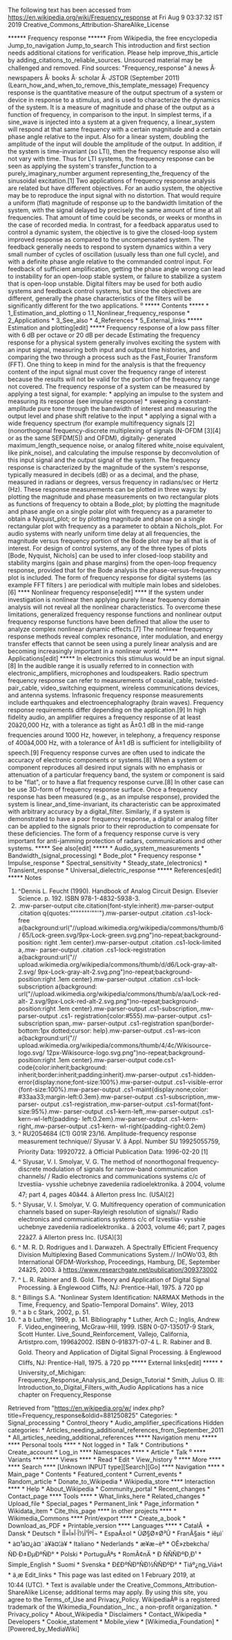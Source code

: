 The following text has been accessed from https://en.wikipedia.org/wiki/Frequency_response at Fri Aug 9 03:37:32 IST 2019
Creative_Commons_Attribution-ShareAlike_License




















****** Frequency response ******
From Wikipedia, the free encyclopedia
Jump_to_navigation Jump_to_search
 This introduction and first section needs additional citations for verification.
 Please help improve_this_article by adding_citations_to_reliable_sources. Unsourced
 material may be challenged and removed.
 Find sources: "Frequency_response" â news Â· newspapers Â· books Â· scholar Â·
 JSTOR (September 2011)(Learn_how_and_when_to_remove_this_template_message)
Frequency response is the quantitative measure of the output spectrum of a
system or device in response to a stimulus, and is used to characterize the
dynamics of the system. It is a measure of magnitude and phase of the output as
a function of frequency, in comparison to the input. In simplest terms, if a
sine_wave is injected into a system at a given frequency, a linear_system will
respond at that same frequency with a certain magnitude and a certain phase
angle relative to the input. Also for a linear system, doubling the amplitude
of the input will double the amplitude of the output. In addition, if the
system is time-invariant (so LTI), then the frequency response also will not
vary with time. Thus for LTI systems, the frequency response can be seen as
applying the system's transfer_function to a purely_imaginary_number argument
representing_the_frequency of the sinusoidal excitation.[1]
Two applications of frequency response analysis are related but have different
objectives.
For an audio system, the objective may be to reproduce the input signal with no
distortion. That would require a uniform (flat) magnitude of response up to the
bandwidth limitation of the system, with the signal delayed by precisely the
same amount of time at all frequencies. That amount of time could be seconds,
or weeks or months in the case of recorded media.
In contrast, for a feedback apparatus used to control a dynamic system, the
objective is to give the closed-loop system improved response as compared to
the uncompensated system. The feedback generally needs to respond to system
dynamics within a very small number of cycles of oscillation (usually less than
one full cycle), and with a definite phase angle relative to the commanded
control input. For feedback of sufficient amplification, getting the phase
angle wrong can lead to instability for an open-loop stable system, or failure
to stabilize a system that is open-loop unstable.
Digital filters may be used for both audio systems and feedback control
systems, but since the objectives are different, generally the phase
characteristics of the filters will be significantly different for the two
applications.
⁰
***** Contents *****
    * 1_Estimation_and_plotting
          o 1.1_Nonlinear_frequency_response
    * 2_Applications
    * 3_See_also
    * 4_References
    * 5_External_links
***** Estimation and plotting[edit] *****
Frequency response of a low pass filter with 6 dB per octave or 20 dB per
decade
Estimating the frequency response for a physical system generally involves
exciting the system with an input signal, measuring both input and output time
histories, and comparing the two through a process such as the Fast_Fourier
Transform (FFT). One thing to keep in mind for the analysis is that the
frequency content of the input signal must cover the frequency range of
interest because the results will not be valid for the portion of the frequency
range not covered.
The frequency response of a system can be measured by applying a test signal,
for example:
    * applying an impulse to the system and measuring its response (see impulse
      response)
    * sweeping a constant-amplitude pure tone through the bandwidth of interest
      and measuring the output level and phase shift relative to the input
    * applying a signal with a wide frequency spectrum (for example
      multifrequency signals [2] (nonorthogonal frequency-discrete multiplexing
      of signals (N-OFDM [3][4] or as the same SEFDM[5]) and OFDM), digitally-
      generated maximum_length_sequence noise, or analog filtered white_noise
      equivalent, like pink_noise), and calculating the impulse response by
      deconvolution of this input signal and the output signal of the system.
The frequency response is characterized by the magnitude of the system's
response, typically measured in decibels (dB) or as a decimal, and the phase,
measured in radians or degrees, versus frequency in radians/sec or Hertz (Hz).
These response measurements can be plotted in three ways: by plotting the
magnitude and phase measurements on two rectangular plots as functions of
frequency to obtain a Bode_plot; by plotting the magnitude and phase angle on a
single polar plot with frequency as a parameter to obtain a Nyquist_plot; or by
plotting magnitude and phase on a single rectangular plot with frequency as a
parameter to obtain a Nichols_plot.
For audio systems with nearly uniform time delay at all frequencies, the
magnitude versus frequency portion of the Bode plot may be all that is of
interest. For design of control systems, any of the three types of plots [Bode,
Nyquist, Nichols] can be used to infer closed-loop stability and stability
margins (gain and phase margins) from the open-loop frequency response,
provided that for the Bode analysis the phase-versus-frequency plot is
included.
The form of frequency response for digital systems (as example FFT filters )
are periodical with multiple main lobes and sidelobes.[6]
**** Nonlinear frequency response[edit] ****
If the system under investigation is nonlinear then applying purely linear
frequency domain analysis will not reveal all the nonlinear characteristics. To
overcome these limitations, generalized frequency response functions and
nonlinear output frequency response functions have been defined that allow the
user to analyze complex nonlinear dynamic effects.[7] The nonlinear frequency
response methods reveal complex resonance, inter modulation, and energy
transfer effects that cannot be seen using a purely linear analysis and are
becoming increasingly important in a nonlinear world.
***** Applications[edit] *****
In electronics this stimulus would be an input signal.[8] In the audible range
it is usually referred to in connection with electronic_amplifiers, microphones
and loudspeakers. Radio spectrum frequency response can refer to measurements
of coaxial_cable, twisted-pair_cable, video_switching equipment, wireless
communications devices, and antenna systems. Infrasonic frequency response
measurements include earthquakes and electroencephalography (brain waves).
Frequency response requirements differ depending on the application.[9] In high
fidelity audio, an amplifier requires a frequency response of at least
20â20,000 Hz, with a tolerance as tight as Â±0.1 dB in the mid-range
frequencies around 1000 Hz, however, in telephony, a frequency response of
400â4,000 Hz, with a tolerance of Â±1 dB is sufficient for intelligibility of
speech.[9]
Frequency response curves are often used to indicate the accuracy of electronic
components or systems.[8] When a system or component reproduces all desired
input signals with no emphasis or attenuation of a particular frequency band,
the system or component is said to be "flat", or to have a flat frequency
response curve.[8] In other case can be use 3D-form of frequency response
surface.
Once a frequency response has been measured (e.g., as an impulse response),
provided the system is linear_and_time-invariant, its characteristic can be
approximated with arbitrary accuracy by a digital_filter. Similarly, if a
system is demonstrated to have a poor frequency response, a digital or analog
filter can be applied to the signals prior to their reproduction to compensate
for these deficiencies.
The form of a frequency response curve is very important for anti-jamming
protection of radars, communications and other systems.
***** See also[edit] *****
    * Audio_system_measurements
    * Bandwidth_(signal_processing)
    * Bode_plot
    * Frequency response
    * Impulse_response
    * Spectral_sensitivity
    * Steady_state_(electronics)
    * Transient_response
    * Universal_dielectric_response
***** References[edit] *****
  Notes
   1. ^Dennis L. Feucht (1990). Handbook of Analog Circuit Design. Elsevier
      Science. p. 192. ISBN 978-1-4832-5938-3.
   2. .mw-parser-output cite.citation{font-style:inherit}.mw-parser-output
      .citation q{quotes:"\"""\"""'""'"}.mw-parser-output .citation .cs1-lock-
      free a{background:url("//upload.wikimedia.org/wikipedia/commons/thumb/6/
      65/Lock-green.svg/9px-Lock-green.svg.png")no-repeat;background-position:
      right .1em center}.mw-parser-output .citation .cs1-lock-limited a,.mw-
      parser-output .citation .cs1-lock-registration a{background:url("//
      upload.wikimedia.org/wikipedia/commons/thumb/d/d6/Lock-gray-alt-2.svg/
      9px-Lock-gray-alt-2.svg.png")no-repeat;background-position:right .1em
      center}.mw-parser-output .citation .cs1-lock-subscription a{background:
      url("//upload.wikimedia.org/wikipedia/commons/thumb/a/aa/Lock-red-alt-
      2.svg/9px-Lock-red-alt-2.svg.png")no-repeat;background-position:right
      .1em center}.mw-parser-output .cs1-subscription,.mw-parser-output .cs1-
      registration{color:#555}.mw-parser-output .cs1-subscription span,.mw-
      parser-output .cs1-registration span{border-bottom:1px dotted;cursor:
      help}.mw-parser-output .cs1-ws-icon a{background:url("//
      upload.wikimedia.org/wikipedia/commons/thumb/4/4c/Wikisource-logo.svg/
      12px-Wikisource-logo.svg.png")no-repeat;background-position:right .1em
      center}.mw-parser-output code.cs1-code{color:inherit;background:
      inherit;border:inherit;padding:inherit}.mw-parser-output .cs1-hidden-
      error{display:none;font-size:100%}.mw-parser-output .cs1-visible-error
      {font-size:100%}.mw-parser-output .cs1-maint{display:none;color:
      #33aa33;margin-left:0.3em}.mw-parser-output .cs1-subscription,.mw-parser-
      output .cs1-registration,.mw-parser-output .cs1-format{font-size:95%}.mw-
      parser-output .cs1-kern-left,.mw-parser-output .cs1-kern-wl-left{padding-
      left:0.2em}.mw-parser-output .cs1-kern-right,.mw-parser-output .cs1-kern-
      wl-right{padding-right:0.2em}
   3. ^ RU2054684 (C1) G01R 23/16. Amplitude-frequency response measurement
      technique// Slyusar V. â Appl. Number SU 19925055759, Priority Data:
      19920722. â Official Publication Data: 1996-02-20 [1]
   4. ^ Slyusar, V. I. Smolyar, V. G. The method of nonorthogonal frequency-
      discrete modulation of signals for narrow-band communication channels/
      / Radio electronics and communications systems c/c of Izvestiia- vysshie
      uchebnye zavedeniia radioelektronika. â 2004, volume 47; part 4, pages
      40â44. â Allerton press Inc. (USA)[2]
   5. ^ Slyusar, V. I. Smolyar, V. G. Multifrequency operation of communication
      channels based on super-Rayleigh resolution of signals// Radio
      electronics and communications systems c/c of Izvestiia- vysshie uchebnye
      zavedeniia radioelektronika.. â 2003, volume 46; part 7, pages 22â27.
      â Allerton press Inc. (USA)[3]
   6. ^ M. R. D. Rodrigues and I. Darwazeh. A Spectrally Efficient Frequency
      Division Multiplexing Based Communications System.// InOWo'03, 8th
      International OFDM-Workshop, Proceedings, Hamburg, DE, September 24â25,
      2003. â https://www.researchgate.net/publication/309373002
   7. ^ L. R. Rabiner and B. Gold. Theory and Application of Digital Signal
      Processing. â Englewood Cliffs, NJ: Prentice-Hall, 1975. â 720 pp
   8. ^ Billings S.A. "Nonlinear System Identification: NARMAX Methods in the
      Time, Frequency, and Spatio-Temporal Domains". Wiley, 2013
   9. ^ a b c Stark, 2002, p. 51.
  10. ^ a b Luther, 1999, p. 141.
  Bibliography
    * Luther, Arch C.; Inglis, Andrew F. Video_engineering, McGraw-Hill, 1999.
ISBN 0-07-135017-9
Stark, Scott Hunter. Live_Sound_Reinforcement, Vallejo, California,
Artistpro.com, 1996â2002.
ISBN 0-918371-07-4
L. R. Rabiner and B. Gold. Theory and Application of Digital Signal Processing.
â Englewood Cliffs, NJ: Prentice-Hall, 1975. â 720 pp
***** External links[edit] *****
    * University_of_Michigan: Frequency_Response_Analysis_and_Design_Tutorial
    * Smith, Julius O. III: Introduction_to_Digital_Filters_with_Audio
      Applications has a nice chapter on Frequency_Response

Retrieved from "https://en.wikipedia.org/w/
index.php?title=Frequency_response&oldid=881250825"
Categories:
    * Signal_processing
    * Control_theory
    * Audio_amplifier_specifications
Hidden categories:
    * Articles_needing_additional_references_from_September_2011
    * All_articles_needing_additional_references
***** Navigation menu *****
**** Personal tools ****
    * Not logged in
    * Talk
    * Contributions
    * Create_account
    * Log_in
**** Namespaces ****
    * Article
    * Talk
⁰
**** Variants ****
**** Views ****
    * Read
    * Edit
    * View_history
⁰
**** More ****
**** Search ****
[Unknown INPUT type][Search][Go]
**** Navigation ****
    * Main_page
    * Contents
    * Featured_content
    * Current_events
    * Random_article
    * Donate_to_Wikipedia
    * Wikipedia_store
**** Interaction ****
    * Help
    * About_Wikipedia
    * Community_portal
    * Recent_changes
    * Contact_page
**** Tools ****
    * What_links_here
    * Related_changes
    * Upload_file
    * Special_pages
    * Permanent_link
    * Page_information
    * Wikidata_item
    * Cite_this_page
**** In other projects ****
    * Wikimedia_Commons
**** Print/export ****
    * Create_a_book
    * Download_as_PDF
    * Printable_version
**** Languages ****
    * CatalÃ 
    * Dansk
    * Deutsch
    * ÎÎ»Î»Î·Î½Î¹ÎºÎ¬
    * EspaÃ±ol
    * ÙØ§Ø±Ø³Û
    * FranÃ§ais
    * íêµ­ì´
    * à¤¹à¤¿à¤¨à¥à¤¦à¥
    * Italiano
    * Nederlands
    * æ¥æ¬èª
    * OÊ»zbekcha/ÑÐ·Ð±ÐµÐºÑÐ°
    * Polski
    * PortuguÃªs
    * RomÃ¢nÄ
    * Ð ÑÑÑÐºÐ¸Ð¹
    * Simple_English
    * Suomi
    * Svenska
    * Ð£ÐºÑÐ°ÑÐ½ÑÑÐºÐ°
    * Tiáº¿ng_Viá»t
    * ä¸­æ
Edit_links
    * This page was last edited on 1 February 2019, at 10:44 (UTC).
    * Text is available under the Creative_Commons_Attribution-ShareAlike
      License; additional terms may apply. By using this site, you agree to the
      Terms_of_Use and Privacy_Policy. WikipediaÂ® is a registered trademark of
      the Wikimedia_Foundation,_Inc., a non-profit organization.
    * Privacy_policy
    * About_Wikipedia
    * Disclaimers
    * Contact_Wikipedia
    * Developers
    * Cookie_statement
    * Mobile_view
    * [Wikimedia_Foundation]
    * [Powered_by_MediaWiki]
